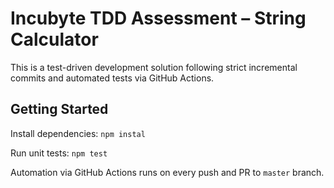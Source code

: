 # Incubyte TDD Assessment – String Calculator

This is a test-driven development solution following strict incremental commits and automated tests via GitHub Actions.

## Getting Started

Install dependencies:
`npm instal`

Run unit tests:
`npm test`

Automation via GitHub Actions runs on every push and PR to `master` branch.
